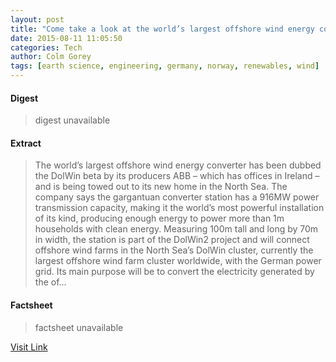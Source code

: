 ```yaml
---
layout: post
title: "Come take a look at the world’s largest offshore wind energy converter"
date: 2015-08-11 11:05:50
categories: Tech
author: Colm Gorey
tags: [earth science, engineering, germany, norway, renewables, wind]
---
```



#### Digest
>digest unavailable

#### Extract
>The world’s largest offshore wind energy converter has been dubbed the DolWin beta by its producers ABB – which has offices in Ireland – and is being towed out to its new home in the North Sea. The company says the gargantuan converter station has a 916MW power transmission capacity, making it the world&#8217;s most powerful installation of its kind, producing enough energy to power more than 1m households with clean energy. Measuring 100m tall and long by 70m in width, the station is part of the DolWin2 project and will connect offshore wind farms in the North Sea’s DolWin cluster, currently the largest offshore wind farm cluster worldwide, with the German power grid. Its main purpose will be to convert the electricity generated by the of...

#### Factsheet
>factsheet unavailable

[Visit Link](https://www.siliconrepublic.com/earth-science/2015/08/11/come-take-a-look-at-the-worlds-largest-offshore-wind-energy-converter)


